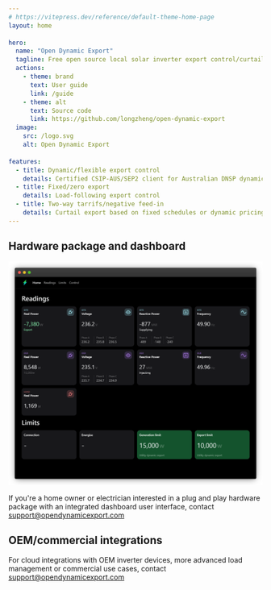 ```yaml
---
# https://vitepress.dev/reference/default-theme-home-page
layout: home

hero:
  name: "Open Dynamic Export"
  tagline: Free open source local solar inverter export control/curtailment
  actions:
    - theme: brand
      text: User guide
      link: /guide
    - theme: alt
      text: Source code
      link: https://github.com/longzheng/open-dynamic-export
  image:
    src: /logo.svg
    alt: Open Dynamic Export

features:
  - title: Dynamic/flexible export control
    details: Certified CSIP-AUS/SEP2 client for Australian DNSP dynamic connections 
  - title: Fixed/zero export
    details: Load-following export control
  - title: Two-way tarrifs/negative feed-in
    details: Curtail export based on fixed schedules or dynamic pricing
---
```


## Hardware package and dashboard

<div class="img-dashboard">

![Dashboard UI](./dashboard.png)

</div>

If you're a home owner or electrician interested in a plug and play hardware package with an integrated dashboard user interface, contact support@opendynamicexport.com

## OEM/commercial integrations

For cloud integrations with OEM inverter devices, more advanced load management or commercial use cases, contact support@opendynamicexport.com

<style>
:root {
  --vp-home-hero-name-color: transparent !important;
  --vp-home-hero-name-background: -webkit-linear-gradient(120deg, #42F35D 30%, #10D9DC) !important;

  --vp-home-hero-image-background-image: linear-gradient(-45deg, #42F35D33 50%, #10D9DC33 50%) !important;
  --vp-home-hero-image-filter: blur(56px) !important;
}

.VPImage.image-src {
  width: 100%; 
}

.img-dashboard {
    img {
      max-width: min(600px, 100%);
      margin: 0 auto;
    }
  }

@media (min-width: 1100px) {
  .img-dashboard {
    float: right;
    position: relative;
    z-index: 1;
    top: -110px;

    img {
      width: 500px;
    }
  }
}

</style>